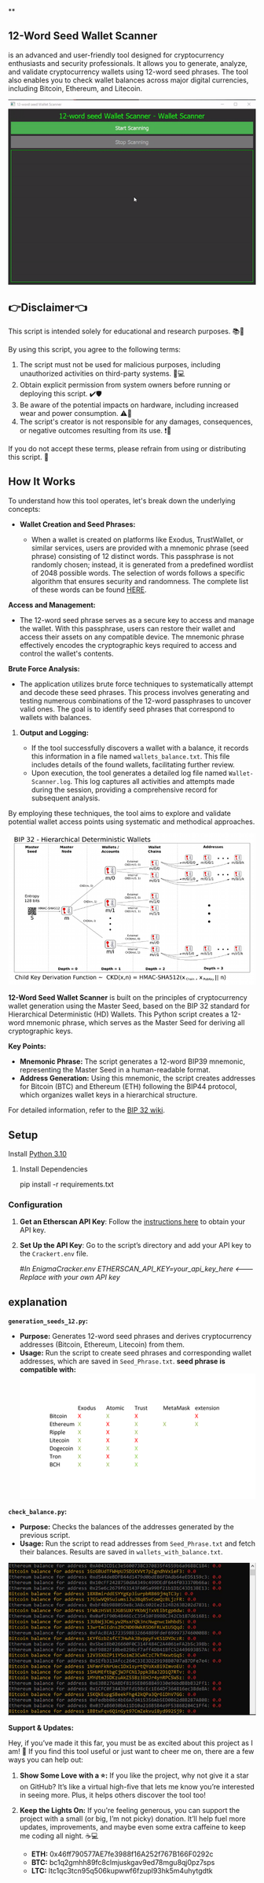 **

## 12-Word Seed Wallet Scanner

is an advanced and user-friendly tool designed for cryptocurrency enthusiasts and security professionals. It allows you to generate, analyze, and validate cryptocurrency wallets using 12-word seed phrases. The tool also enables you to check wallet balances across major digital currencies, including Bitcoin, Ethereum, and Litecoin.

![enter image description here](https://github.com/Rezaguii/12-word-seed-Wallet-Scanner-/blob/main/ezgif-1.gif)

## 👉**Disclaimer**👈

This script is intended solely for educational and research purposes. 📚🔬

By using this script, you agree to the following terms:

1.  The script must not be used for malicious purposes, including unauthorized activities on third-party systems. 🚫💻
2.  Obtain explicit permission from system owners before running or deploying this script. ✔️🛡️
3.  Be aware of the potential impacts on hardware, including increased wear and power consumption. ⚠️🔋
4.  The script's creator is not responsible for any damages, consequences, or negative outcomes resulting from its use. ❗🚫

If you do not accept these terms, please refrain from using or distributing this script. 🚷

## **How It Works**
To understand how this tool operates, let's break down the underlying concepts:

 -  **Wallet Creation and Seed Phrases:**
    
    -   When a wallet is created on platforms like Exodus, TrustWallet, or similar services, users are provided with a mnemonic phrase (seed phrase) consisting of 12 distinct words. This passphrase is not randomly chosen; instead, it is generated from a predefined wordlist of 2048 possible words. The selection of words follows a specific algorithm that ensures security and randomness. The complete list of these words can be found [HERE](https://www.blockplate.com/pages/bip-39-wordlist).

**Access and Management:**

 - The 12-word seed phrase serves as a secure key to access and manage
   the wallet. With this passphrase, users can restore their wallet and
   access their assets on any compatible device. The mnemonic phrase
   effectively encodes the cryptographic keys required to access and
   control the wallet's contents.

**Brute Force Analysis:**

-   The application utilizes brute force techniques to systematically attempt and decode these seed phrases. This process involves generating and testing numerous combinations of the 12-word passphrases to uncover valid ones. The goal is to identify seed phrases that correspond to wallets with balances.

1.  **Output and Logging:**
    
    -   If the tool successfully discovers a wallet with a balance, it records this information in a file named `wallets_balance.txt`. This file includes details of the found wallets, facilitating further review.
    -   Upon execution, the tool generates a detailed log file named `Wallet-Scanner.log`. This log captures all activities and attempts made during the session, providing a comprehensive record for subsequent analysis.

By employing these techniques, the tool aims to explore and validate potential wallet access points using systematic and methodical approaches.

![enter image description here](https://github.com/Rezaguii/12-word-seed-Wallet-Scanner-/blob/main/b5-030f-816253d.png)

**12-Word Seed Wallet Scanner** is built on the principles of cryptocurrency wallet generation using the Master Seed, based on the BIP 32 standard for Hierarchical Deterministic (HD) Wallets. This Python script creates a 12-word mnemonic phrase, which serves as the Master Seed for deriving all cryptographic keys.

**Key Points:**

-   **Mnemonic Phrase:** The script generates a 12-word BIP39 mnemonic, representing the Master Seed in a human-readable format.
-   **Address Generation:** Using this mnemonic, the script creates addresses for Bitcoin (BTC) and Ethereum (ETH) following the BIP44 protocol, which organizes wallet keys in a hierarchical structure.

For detailed information, refer to the [BIP 32 wiki](https://github.com/bitcoin/bips/blob/master/bip-0032.mediawiki).


## Setup



Install [Python 3.10](https://www.python.org/downloads/release/python-3100/)


 1. Install Dependencies

    pip install -r requirements.txt

### Configuration

1.  **Get an Etherscan API Key**: Follow the [instructions here](https://docs.etherscan.io/getting-started/viewing-api-usage-statistics) to obtain your API key.
2.  **Set Up the API Key**: Go to the script’s directory and add your API key to the `Crackert.env` file.

    #*In EnigmaCracker.env
    ETHERSCAN_API_KEY=your_api_key_here <--- Replace with your own API key*

## explanation

**`generation_seeds_12.py`:**

-   **Purpose:** Generates 12-word seed phrases and derives cryptocurrency addresses (Bitcoin, Ethereum, Litecoin) from them.
-   **Usage:** Run the script to create seed phrases and corresponding wallet addresses, which are saved in `Seed_Phrase.txt`.
**seed phrase is compatible with:**
![enter image description here](https://github.com/Rezaguii/12-word-seed-Wallet-Scanner-/blob/main/Compatible%20address.png)

**`check_balance.py`:**

-   **Purpose:** Checks the balances of the addresses generated by the previous script.
-   **Usage:** Run the script to read addresses from `Seed_Phrase.txt` and fetch their balances. Results are saved in `wallets_with_balance.txt`.

![enter image description here](https://github.com/Rezaguii/12-word-seed-Wallet-Scanner-/blob/main/Grxgr849.png)


**Support & Updates:**

Hey, if you’ve made it this far, you must be as excited about this project as I am! 🎉 If you find this tool useful or just want to cheer me on, there are a few ways you can help out:

1.  **Show Some Love with a ⭐:** If you like the project, why not give it a star on GitHub? It’s like a virtual high-five that lets me know you’re interested in seeing more. Plus, it helps others discover the tool too!
    
2.  **Keep the Lights On:** If you're feeling generous, you can support the project with a small (or big, I’m not picky) donation. It’ll help fuel more updates, improvements, and maybe even some extra caffeine to keep me coding all night. ☕💻
    
    -   **ETH:** 0x46ff790577AE7fe3988f16A252f767B166F0292c
    -   **BTC:** bc1q2gmhh89fc8clmjuskgav9ed78mgu8qj0pz7sps
    -   **LTC:** ltc1qc3tcn95q506kupwwf6fzupl93hk5m4uhytgdtk




